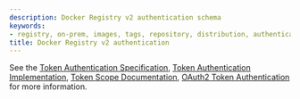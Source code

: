 ```yaml
---
description: Docker Registry v2 authentication schema
keywords:
- registry, on-prem, images, tags, repository, distribution, authentication, advanced
title: Docker Registry v2 authentication
---
```


See the [Token Authentication Specification](token.md),
[Token Authentication Implementation](jwt.md),
[Token Scope Documentation](scope.md),
[OAuth2 Token Authentication](oauth.md) for more information.
